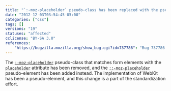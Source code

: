 ```yaml
---
title: "`:-moz-placeholder` pseudo-class has been replaced with the pseudo-element"
date: "2012-12-03T03:54:45-05:00"
categories: ["css"]
tags: []
versions: "19"
statuses: "affected"
cclicense: "BY-SA 3.0"
references:
    "https://bugzilla.mozilla.org/show_bug.cgi?id=737786": "Bug 737786 – Switch from :-moz-placeholder to ::-moz-placeholder (pseudo-class to pseudo-element)"
---
```

The [`:-moz-placeholder`](https://developer.mozilla.org/en-US/docs/Web/CSS/:-moz-placeholder) pseudo-class that matches form elements with the [`placeholder`](https://developer.mozilla.org/en-US/docs/Web/HTML/Forms_in_HTML#The_placeholder_attribute) attribute has been removed, and the [`::-moz-placeholder`](https://developer.mozilla.org/en-US/docs/Web/CSS/::-moz-placeholder) pseudo-element has been added instead. The implementation of WebKit has been a pseudo-element, and this change is a part of the standardization effort.
